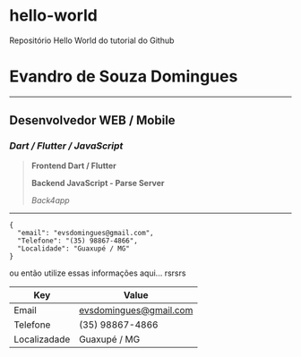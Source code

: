# hello-world
Repositório Hello World do tutorial do Github

# Evandro de Souza Domingues

---

## Desenvolvedor WEB / Mobile

### *Dart / Flutter / JavaScript*


> 
> **Frontend Dart / Flutter**
> 
> **Backend JavaScript - Parse Server** 
> 
> *_Back4app_*
> 

---

```
{
  "email": "evsdomingues@gmail.com",
  "Telefone": "(35) 98867-4866",
  "Localidade": "Guaxupé / MG"
}
```


ou então utilize essas informações aqui... rsrsrs

| Key | Value |
| ----------- | ----------- |
| Email | evsdomingues@gmail.com |
| Telefone | (35) 98867-4866 |
| Localizadade | Guaxupé / MG |


